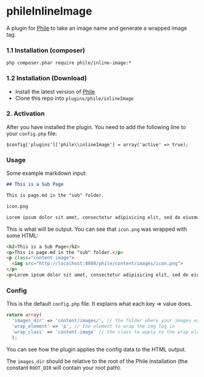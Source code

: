 phileInlineImage
================

A plugin for [Phile](https://github.com/PhileCMS/Phile) to take an image name and generate a wrapped image tag.

### 1.1 Installation (composer)
```
php composer.phar require phile/inline-image:*
```

### 1.2 Installation (Download)

* Install the latest version of [Phile](https://github.com/PhileCMS/Phile)
* Clone this repo into `plugins/phile/inlineImage`

### 2. Activation

After you have installed the plugin. You need to add the following line to your `config.php` file:

```
$config['plugins']['phile\\inlineImage'] = array('active' => true);
```

### Usage

Some example markdown input:

```markdown
## This is a Sub Page

This is page.md in the "sub" folder.

icon.png

Lorem ipsum dolor sit amet, consectetur adipisicing elit, sed do eiusmod tempor incididunt ut labore et dolore magna aliqua.
```

This is what will be output. You can see that `icon.png` was wrapped with some HTML:

```html
<h2>This is a Sub Page</h2>
<p>This is page.md in the "sub" folder.</p>
<p class="content-image">
  <img src="http://localhost:8888/phile/content/images/icon.png">
</p>
<p>Lorem ipsum dolor sit amet, consectetur adipisicing elit, sed do eiusmod tempor incididunt ut labore et dolore magna aliqua.</p>
```

### Config

This is the default `config.php` file. It explains what each key => value does.

```php
return array(
  'images_dir' => 'content/images/', // the folder where your images exist
  'wrap_element' => 'p', // the element to wrap the img tag in
  'wrap_class' => 'content-image' // the class to apply to the wrap element
  );
```

You can see how the plugin applies the config data to the HTML output.

The `images_dir` should be relative to the root of the Phile installation (the constant `ROOT_DIR` will contain your root path).
